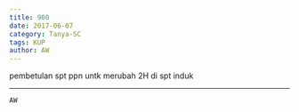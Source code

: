 ```yaml
---
title: 900
date: 2017-06-07
category: Tanya-SC
tags: KUP
author: AW
---
```


pembetulan spt ppn untk merubah 2H di spt induk

---



`AW`
